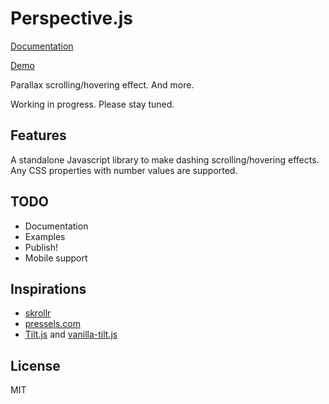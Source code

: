 # Perspective.js

[Documentation](http://leopoldthecoder.github.io/Perspective)

[Demo](http://leopoldthecoder.github.io/Perspective/examples)

Parallax scrolling/hovering effect. And more.

Working in progress. Please stay tuned.

## Features
A standalone Javascript library to make dashing scrolling/hovering effects. Any CSS properties with number values are supported.

## TODO
- Documentation
- Examples
- Publish!
- Mobile support

## Inspirations
- [skrollr](https://github.com/Prinzhorn/skrollr)
- [pressels.com](http://pressels.com/)
- [Tilt.js](https://github.com/gijsroge/tilt.js) and [vanilla-tilt.js](https://github.com/micku7zu/vanilla-tilt.js)

## License
MIT